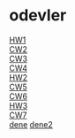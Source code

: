 # odevler
[HW1](https://beyzakoser.github.io/odevler/Array%20Demo.html)
<br>
[CW2](https://beyzakoser.github.io/odevler/Array%20Demo.html)
<br>
[CW3](https://beyzakoser.github.io/odevler/inspector.html)
<br>
[CW4](https://beyzakoser.github.io/odevler/index.html)
<br>
[HW2](https://beyzakoser.github.io/odevler/Database.html)
<br>
[CW5](https://beyzakoser.github.io/odevler/dosya.html)
<br>
[CW6](https://beyzakoser.github.io/odevler/CW6/timing.html)
<br>
[HW3](https://beyzakoser.github.io/odevler/HW3/HW3.html)
<br>
[CW7](https://beyzakoser.github.io/odevler/CW7/CW7.html)
<br>
[dene](https://beyzakoser.github.io/odevler/CW7/app.html)
[dene2](https://alaamarawi.github.io/AdvancedProgramming_javascript/CW7/myApp.html)


